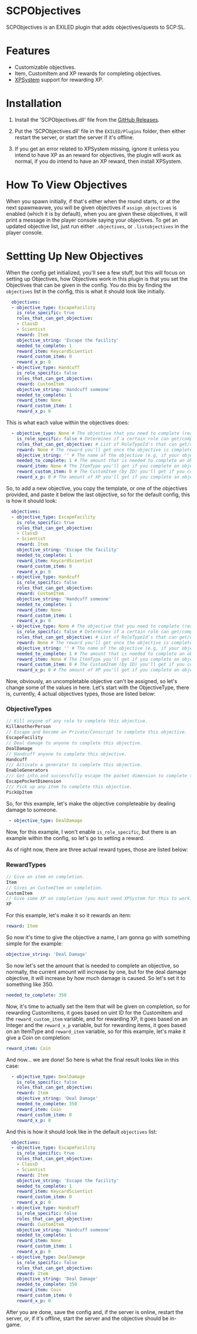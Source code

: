 # SCPObjectives
SCPObjectives is an EXILED plugin that adds objectives/quests to SCP:SL.

# Features
- Customizable objectives.
- Item, CustomItem and XP rewards for completing objectives.
- [XPSystem](https://github.com/RowpannSCP/XP) support for rewarding XP.

# Installation

1. Install the 'SCPObjectives.dll' file from the [GitHub Releases](https://github.com/kadotcom/SCPObjectives/releases/latest).

2. Put the 'SCPObjectives.dll' file in the ```EXILED/Plugins``` folder, then either restart the server, or start the server if it's offline.

3. If you get an error related to XPSystem missing, ignore it unless you intend to have XP as an reward for objectives, the plugin will work as normal, if you do intend to have an XP reward, then install XPSystem.

# How To View Objectives
When you spawn initially, if that's either when the round starts, or at the next spawnwavwe, you will be given objectives if ```assign_objectives``` is enabled (which it is by default), when you are given these objectives, it will print a message in the player console saying your objectives. To get an updated objective list, just run either ```.objectives```, or ```.listobjectives``` in the player console.

# Settting Up New Objectives
When the config get initialized, you'll see a few stuff, but this will focus on setting up Objectives, how Objectives work in this plugin is that you set the Objectives that can be given in the config. You do this by finding the ```objectives``` list in the config, this is what it should look like initially.
```yaml
  objectives:
  - objective_type: EscapeFacility
    is_role_specific: true
    roles_that_can_get_objective:
    - ClassD
    - Scientist
    reward: Item
    objective_string: 'Escape the facility'
    needed_to_complete: 1
    reward_item: KeycardScientist
    reward_custom_item: 0
    reward_x_p: 0
  - objective_type: Handcuff
    is_role_specific: false
    roles_that_can_get_objective: 
    reward: CustomItem
    objective_string: 'Handcuff someone'
    needed_to_complete: 1
    reward_item: None
    reward_custom_item: 1
    reward_x_p: 0
```
This is what each value within the objectives does:
```yaml
  - objective_type: None # The objective that you need to complete (read below for each ObjectiveType)
    is_role_specific: false # Determines if a certain role can get/complete the objective.
    roles_that_can_get_objective: # List of RoleTypeId's that can get/complete the objective if is_role_specific' is enabled.
    reward: None # The reward you'll get once the objective is completed (read below for each RewardType)
    objective_string: '' # The name of the objective (e.g, if your objective is on escaping, you can call it something like 'Escape The Facility')
    needed_to_complete: 1 # The amount that is needed to complete an objective.
    reward_item: None # The ItemType you'll get if you complete an objective
    reward_custom_item: 0 # The CustomItem (by ID) you'll get if you complete an objective
    reward_x_p: 0 # The amount of XP you'll get if you complete an objective.
```
So, to add a new objective, you copy the template, or one of the objectives provided, and paste it below the last objective, so for the default config, this is how it should look:
```yaml
  objectives:
  - objective_type: EscapeFacility
    is_role_specific: true
    roles_that_can_get_objective:
    - ClassD
    - Scientist
    reward: Item
    objective_string: 'Escape the facility'
    needed_to_complete: 1
    reward_item: KeycardScientist
    reward_custom_item: 0
    reward_x_p: 0
  - objective_type: Handcuff
    is_role_specific: false
    roles_that_can_get_objective: 
    reward: CustomItem
    objective_string: 'Handcuff someone'
    needed_to_complete: 1
    reward_item: None
    reward_custom_item: 1
    reward_x_p: 0
  - objective_type: None # The objective that you need to complete (read below for each ObjectiveType)
    is_role_specific: false # Determines if a certain role can get/complete the objective.
    roles_that_can_get_objective: # List of RoleTypeId's that can get/complete the objective if is_role_specific' is enabled.
    reward: None # The reward you'll get once the objective is completed (read below for each RewardType)
    objective_string: '' # The name of the objective (e.g, if your objective is on escaping, you can call it something like 'Escape The Facility')
    needed_to_complete: 1 # The amount that is needed to complete an objective.
    reward_item: None # The ItemType you'll get if you complete an objective
    reward_custom_item: 0 # The CustomItem (by ID) you'll get if you complete an objective
    reward_x_p: 0 # The amount of XP you'll get if you complete an objective.
```
Now, obviously, an uncompletable objective can't be assigned, so let's change some of the values in here. Let's start with the ObjectiveType, there is, currently, 4 actual objectives types, those are listed below:
### ObjectiveTypes
```csharp
// Kill anyone of any role to complete this objective.
KillAnotherPerson
// Escape and become an Private/Conscript to complete this objective.
EscapeFacility
// Deal damage to anyone to complete this objective.
DealDamage
// Handcuff anyone to complete this objective.
Handcuff
/// Activate a generator to complete this objective.
EnableGenerators
/// Get into and successfully escape the pocket dimension to complete this objective.
EscapePocketDimension
/// Pick up any item to complete this objective.
PickUpItem
```
So, for this example, let's make the objective completeable by dealing damage to someone.
```yaml
 - objective_type: DealDamage
```
Now, for this example, I won't enable ```is_role_specific```, but there is an example within the config, so let's go to setting a reward.

As of right now, there are three actual reward types, those are listed below:
### RewardTypes
```csharp
// Give an item on completion.
Item
// Gives an CustomItem on completion.
CustomItem
// Give some XP on completion (you must need XPSystem for this to work)
XP
```
For this example, let's make it so it rewards an item:
```yaml
reward: Item
```
So now it's time to give the objective a name, I am gonna go with something simple for the example:
```yaml
objective_string: 'Deal Damage'
```
So now let's set the amount that is needed to complete an objective, so normally, the current amount will increase by one, but for the deal damage objective, it will increase by how much damage is caused. So let's set it to something like 350.
```yaml
needed_to_complete: 350
```
Now, it's time to actually set the item that will be given on completion, so for rewarding CustomItems, it goes based on uint ID for the CustomItem and the ```reward_custom_item``` variable, and for rewarding XP, it goes based on an Integer and the ```reward_x_p``` variable, but for rewarding items, it goes based on an ItemType and ```reward_item``` variable, so for this example, let's make it give a Coin on completion:
```yaml
reward_item: Coin
```
And now... we are done! So here is what the final result looks like in this case:
```yaml
  - objective_type: DealDamage
    is_role_specific: false
    roles_that_can_get_objective: 
    reward: Item
    objective_string: 'Deal Damage'
    needed_to_complete: 350
    reward_item: Coin
    reward_custom_item: 0
    reward_x_p: 0
```
And this is how it should look like in the default ```objectives``` list:
```yaml
  objectives:
  - objective_type: EscapeFacility
    is_role_specific: true
    roles_that_can_get_objective:
    - ClassD
    - Scientist
    reward: Item
    objective_string: 'Escape the facility'
    needed_to_complete: 1
    reward_item: KeycardScientist
    reward_custom_item: 0
    reward_x_p: 0
  - objective_type: Handcuff
    is_role_specific: false
    roles_that_can_get_objective: 
    reward: CustomItem
    objective_string: 'Handcuff someone'
    needed_to_complete: 1
    reward_item: None
    reward_custom_item: 1
    reward_x_p: 0
  - objective_type: DealDamage
    is_role_specific: false
    roles_that_can_get_objective: 
    reward: Item
    objective_string: 'Deal Damage'
    needed_to_complete: 350
    reward_item: Coin
    reward_custom_item: 0
    reward_x_p: 0
```
After you are done, save the config and, if the server is online, restart the server, or, if it's offline, start the server and the objective should be in-game.
